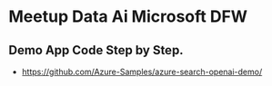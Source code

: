 # Meetup Data Ai Microsoft DFW

## Demo App Code Step by Step.

- https://github.com/Azure-Samples/azure-search-openai-demo/
